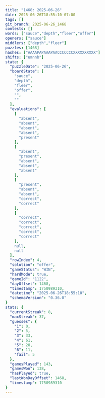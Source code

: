 ```yaml
---
title: "1468: 2025-06-26"
date: 2025-06-26T18:55:10-07:00
tags: []
git_branch: 2025-06-26_1468
contests: []
words: ["sauce","depth","fleer","offer"]
openers: ["sauce"]
middlers: ["depth","fleer"]
puzzles: [1468]
hashes: ["AAAAPAPAAAPAACCCCCCCXXXXXXXXXX"]
shifts: ["umnnb"]
state: {
  "puzzleDate": "2025-06-26",
  "boardState": [
    "sauce",
    "depth",
    "fleer",
    "offer",
    "",
    ""
  ],
  "evaluations": [
    [
      "absent",
      "absent",
      "absent",
      "absent",
      "present"
    ],
    [
      "absent",
      "present",
      "absent",
      "absent",
      "absent"
    ],
    [
      "present",
      "absent",
      "absent",
      "correct",
      "correct"
    ],
    [
      "correct",
      "correct",
      "correct",
      "correct",
      "correct"
    ],
    null,
    null
  ],
  "rowIndex": 4,
  "solution": "offer",
  "gameStatus": "WIN",
  "hardMode": true,
  "gameId": "1122",
  "dayOffset": 1468,
  "timestamp": 1750989310,
  "datetime": "2025-06-26T18:55:10",
  "schemaVersion": "0.36.0"
}
stats: {
  "currentStreak": 8,
  "maxStreak": 37,
  "guesses": {
    "1": 0,
    "2": 5,
    "3": 33,
    "4": 61,
    "5": 28,
    "6": 11,
    "fail": 5
  },
  "gamesPlayed": 143,
  "gamesWon": 138,
  "hasPlayed": true,
  "lastWonDayOffset": 1468,
  "timestamp": 1750989310
}
---
```

<!-- more -->
